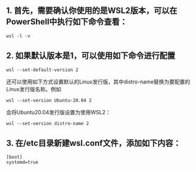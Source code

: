 ## 1. 首先，需要确认你使用的是WSL2版本，可以在PowerShell中执行如下命令查看：

```shell:no-line-numbers
wsl -l -v
```
## 2. 如果默认版本是1，可以使用如下命令进行配置
```shell:no-line-numbers
wsl --set-default-version 2
```

还可以使用如下方式设置默认的Linux发行版，其中distro-name替换为要配置的Linux发行版名称。例如
```shell:no-line-numbers
wsl --set-version Ubuntu-20.04 2
```
会将Ubuntu20.04发行版设置为使用WSL2：

```shell:no-line-numbers
wsl --set-version distro-name 2
```

## 3. 在/etc目录新建wsl.conf文件，添加如下内容：
```text:no-line-numbers
[boot]
systemd=true
```

